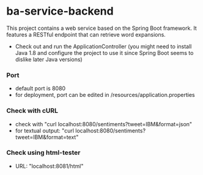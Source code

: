 # ba-service-backend

This project contains a web service based on the Spring Boot framework.
It features a RESTful endpoint that can retrieve word expansions.

- Check out and run the ApplicationController (you might need to install Java 1.8 and configure the project to use it since Spring Boot seems to dislike later Java versions)

### Port
- default port is 8080
- for deployment, port can be edited in /resources/application.properties

### Check with cURL

- check with "curl localhost:8080/sentiments?tweet=IBM&format=json"
- for textual output: "curl localhost:8080/sentiments?tweet=IBM&format=text"

### Check using html-tester
- URL: "localhost:8081/html"


